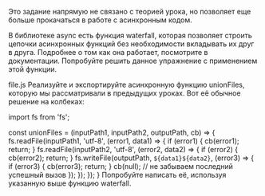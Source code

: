 Это задание напрямую не связано с теорией урока, но позволяет еще больше прокачаться в работе с асинхронным кодом.

В библиотеке async есть функция waterfall, которая позволяет строить цепочки асинхронных функций без необходимости вкладывать их друг в друга. Подробнее о том как она работает, посмотрите в документации. Попробуйте решить данное упражнение с применением этой функции.

file.js
Реализуйте и экспортируйте асинхронную функцию unionFiles, которую мы рассматривали в предыдущих уроках. Вот её обычное решение на колбеках:

import fs from 'fs';

const unionFiles = (inputPath1, inputPath2, outputPath, cb) => {
  fs.readFile(inputPath1, 'utf-8', (error1, data1) => {
    if (error1) {
      cb(error1);
      return;
    }
    fs.readFile(inputPath2, 'utf-8', (error2, data2) => {
      if (error2) {
        cb(error2);
        return;
      }
      fs.writeFile(outputPath, `${data1}${data2}`, (error3) => {
        if (error3) {
          cb(error3);
          return;
        }
        cb(null); // не забываем последний успешный вызов
      });
    });
  });
}
Попробуйте написать её, используя указанную выше функцию waterfall.